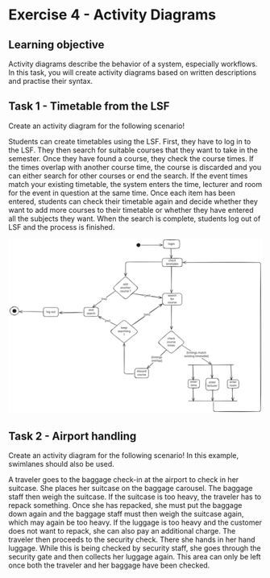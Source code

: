 # Exercise 4 - Activity Diagrams

## Learning objective

Activity diagrams describe the behavior of a system, especially workflows. In this task, you will create activity diagrams based on written descriptions and practise their syntax.

## Task 1 - Timetable from the LSF

Create an activity diagram for the following scenario!

Students can create timetables using the LSF. First, they have to log in to the LSF. They then search for suitable courses that they want to take in the semester. Once they have found a course, they check the course times. If the times overlap with another course time, the course is discarded and you can either search for other courses or end the search. If the event times match your existing timetable, the system enters the time, lecturer and room for the event in question at the same time. Once each item has been entered, students can check their timetable again and decide whether they want to add more courses to their timetable or whether they have entered all the subjects they want. When the search is complete, students log out of LSF and the process is finished.

![timetable.svg](./timetable.svg)

## Task 2 - Airport handling

Create an activity diagram for the following scenario! In this example, swimlanes should also be used.

A traveler goes to the baggage check-in at the airport to check in her suitcase. She places her suitcase on the baggage carousel. The baggage staff then weigh the suitcase. If the suitcase is too heavy, the traveler has to repack something. Once she has repacked, she must put the baggage down again and the baggage staff must then weigh the suitcase again, which may again be too heavy. If the luggage is too heavy and the customer does not want to repack, she can also pay an additional charge. The traveler then proceeds to the security check. There she hands in her hand luggage. While this is being checked by security staff, she goes through the security gate and then collects her luggage again. This area can only be left once both the traveler and her baggage have been checked.

![]()

